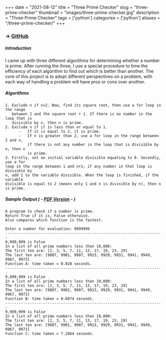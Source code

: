 +++
date = "2021-08-12"
title = "Three Prime Checker"
slug = "three-prime-checker"
thumbnail = "images/three-prime-checker.jpg"
description = "Three Prime Checker"
tags = ['python']
categories = ['python']
aliases = "/three-prime-checker/"
+++

### → [GitHub](https://github.com/tanducmai/three-prime-checker)

##### Introduction
I came up with three different algorithms for determining whether a number is
prime. After running the three, I use a special procedure to time the efficiency
of each algorithm to find out which is better than another. The core of this
project is to adopt different perspectives on a problem, with each way of
handling a problem will have pros or cons over another.

##### Algorithms
```
1. Exclude n if n<2. Now, find its square root, then use a for loop in the range
   between 2 and the square root + 1. If there is no number in the loop that is
   divisible by n, then n is prime.
2. Exclude n if it is less than or equal to 1.
      -   If it is equal to 2, it is prime.
      -   If n is greater than 2, use a for loop in the range between 2 and n,
          if there is not any number in the loop that is divisible by n, then n
          is prime.
3. Firstly, set an initial variable divisible equating to 0. Secondly, use a for
loop in the range between 1 and n+1; if any number in that loop is divisible by
n, add 1 to the variable divisible. When the loop is finished, if the variable
divisible is equal to 2 (means only 1 and n is divisible by n), then n is prime.
```

##### Sample Output ( - [PDF Version](https://github.com/tanducmai/three-prime-checker/blob/main/sample_output.pdf) - )
```
A program to check if a number is prime.
Return True if it is, False otherwise.
Also compares which function is the fastest.

Enter a number for evaluation: 9999999
-----------------------------------------------------------------------
9,999,999 is False
In a list of all prime numbers less than 10,000:
The first ten are: [2, 3, 5, 7, 11, 13, 17, 19, 23, 29]
The last ten are: [9887, 9901, 9907, 9923, 9929, 9931, 9941, 9949, 9967, 9973]
Function A: time taken = 0.028 seconds.
-----------------------------------------------------------------------
9,999,999 is False
In a list of all prime numbers less than 10,000:
The first ten are: [2, 3, 5, 7, 11, 13, 17, 19, 23, 29]
The last ten are: [9887, 9901, 9907, 9923, 9929, 9931, 9941, 9949, 9967, 9973]
Function B: time taken = 0.6074 seconds.
-----------------------------------------------------------------------
9,999,999 is False
In a list of all prime numbers less than 10,000:
The first ten are: [2, 3, 5, 7, 11, 13, 17, 19, 23, 29]
The last ten are: [9887, 9901, 9907, 9923, 9929, 9931, 9941, 9949, 9967, 9973]
Function C: time taken = 7.2864 seconds.
```
